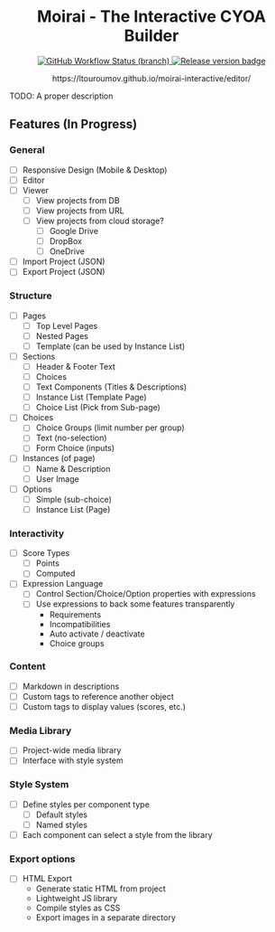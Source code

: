 <h1 align="center">Moirai - The Interactive CYOA Builder</h1>

<p align="center">
<a href="https://github.com/ltouroumov/moirai-interactive/actions/workflows/editor-deployment.yml">
  <img alt="GitHub Workflow Status (branch)" src="https://img.shields.io/github/workflow/status/ltouroumov/moirai-interactive/editor-deployment/main?label=Editor%20Deployment&logo=github">
</a>

<a href="https://github.com/ltouroumov/moirai-interactive/releases">
    <img src="https://img.shields.io/github/v/release/ltouroumov/moirai-interactive.svg?logo=github&style=flat&label=Release" alt="Release version badge">
</a>
</p>

<p align="center">https://ltouroumov.github.io/moirai-interactive/editor/</p>

TODO: A proper description

## Features (In Progress)

### General

* [ ] Responsive Design (Mobile & Desktop)
* [ ] Editor
* [ ] Viewer
  * [ ] View projects from DB
  * [ ] View projects from URL
  * [ ] View projects from cloud storage?
    * [ ] Google Drive
    * [ ] DropBox
    * [ ] OneDrive
* [ ] Import Project (JSON)
* [ ] Export Project (JSON)

### Structure

* [ ] Pages
  * [ ] Top Level Pages
  * [ ] Nested Pages
  * [ ] Template (can be used by Instance List)
* [ ] Sections
  * [ ] Header & Footer Text
  * [ ] Choices
  * [ ] Text Components (Titles & Descriptions)
  * [ ] Instance List (Template Page)
  * [ ] Choice List (Pick from Sub-page)
* [ ] Choices
  * [ ] Choice Groups (limit number per group)
  * [ ] Text (no-selection)
  * [ ] Form Choice (inputs)
* [ ] Instances (of page)
  * [ ] Name & Description
  * [ ] User Image
* [ ] Options
  * [ ] Simple (sub-choice)
  * [ ] Instance List (Page)

### Interactivity

* [ ] Score Types
  * [ ] Points
  * [ ] Computed
* [ ] Expression Language
  * [ ] Control Section/Choice/Option properties with expressions
  * [ ] Use expressions to back some features transparently
    * Requirements
    * Incompatibilities
    * Auto activate / deactivate
    * Choice groups

### Content

* [ ] Markdown in descriptions
* [ ] Custom tags to reference another object
* [ ] Custom tags to display values (scores, etc.)

### Media Library

* [ ] Project-wide media library
* [ ] Interface with style system

### Style System

* [ ] Define styles per component type
  * [ ] Default styles
  * [ ] Named styles
* [ ] Each component can select a style from the library 

### Export options

* [ ] HTML Export
  * Generate static HTML from project
  * Lightweight JS library
  * Compile styles as CSS
  * Export images in a separate directory
